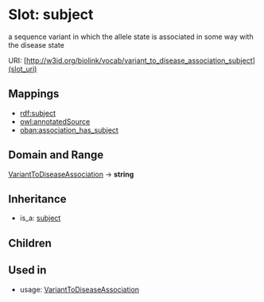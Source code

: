 # Slot: subject


a sequence variant in which the allele state is associated in some way with the disease state

URI: [http://w3id.org/biolink/vocab/variant_to_disease_association_subject](slot_uri)
## Mappings

 * [rdf:subject](http://purl.obolibrary.org/obo/rdf_subject)
 * [owl:annotatedSource](http://purl.obolibrary.org/obo/owl_annotatedSource)
 * [oban:association_has_subject](http://purl.obolibrary.org/obo/oban_association_has_subject)
## Domain and Range

[VariantToDiseaseAssociation](VariantToDiseaseAssociation.md) -> **string**
## Inheritance

 *  is_a: [subject](subject.md)
## Children

## Used in

 *  usage: [VariantToDiseaseAssociation](VariantToDiseaseAssociation.md)

